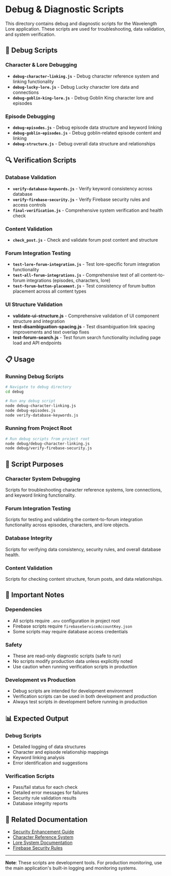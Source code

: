 # Debug & Diagnostic Scripts

This directory contains debug and diagnostic scripts for the Wavelength Lore application. These scripts are used for troubleshooting, data validation, and system verification.

## 🔧 Debug Scripts

### Character & Lore Debugging
- **`debug-character-linking.js`** - Debug character reference system and linking functionality
- **`debug-lucky-lore.js`** - Debug Lucky character lore data and connections
- **`debug-goblin-king-lore.js`** - Debug Goblin King character lore and episodes

### Episode Debugging
- **`debug-episodes.js`** - Debug episode data structure and keyword linking
- **`debug-goblin-episodes.js`** - Debug goblin-related episode content and linking
- **`debug-structure.js`** - Debug overall data structure and relationships

## 🔍 Verification Scripts

### Database Validation
- **`verify-database-keywords.js`** - Verify keyword consistency across database
- **`verify-firebase-security.js`** - Verify Firebase security rules and access controls
- **`final-verification.js`** - Comprehensive system verification and health check

### Content Validation
- **`check_post.js`** - Check and validate forum post content and structure

### Forum Integration Testing
- **`test-lore-forum-integration.js`** - Test lore-specific forum integration functionality
- **`test-all-forum-integrations.js`** - Comprehensive test of all content-to-forum integrations (episodes, characters, lore)
- **`test-forum-button-placement.js`** - Test consistency of forum button placement across all content types

### UI Structure Validation
- **validate-ui-structure.js** - Comprehensive validation of UI component structure and integration
- **test-disambiguation-spacing.js** - Test disambiguation link spacing improvements and text overlap fixes
- **test-forum-search.js** - Test forum search functionality including page load and API endpoints

## 📋 Usage

### Running Debug Scripts
```bash
# Navigate to debug directory
cd debug

# Run any debug script
node debug-character-linking.js
node debug-episodes.js
node verify-database-keywords.js
```

### Running from Project Root
```bash
# Run debug scripts from project root
node debug/debug-character-linking.js
node debug/verify-firebase-security.js
```

## 🎯 Script Purposes

### Character System Debugging
Scripts for troubleshooting character reference systems, lore connections, and keyword linking functionality.

### Forum Integration Testing
Scripts for testing and validating the content-to-forum integration functionality across episodes, characters, and lore objects.

### Database Integrity
Scripts for verifying data consistency, security rules, and overall database health.

### Content Validation
Scripts for checking content structure, forum posts, and data relationships.

## 🚨 Important Notes

### Dependencies
- All scripts require `.env` configuration in project root
- Firebase scripts require `firebaseServiceAccountKey.json`
- Some scripts may require database access credentials

### Safety
- These are read-only diagnostic scripts (safe to run)
- No scripts modify production data unless explicitly noted
- Use caution when running verification scripts in production

### Development vs Production
- Debug scripts are intended for development environment
- Verification scripts can be used in both development and production
- Always test scripts in development before running in production

## 📊 Expected Output

### Debug Scripts
- Detailed logging of data structures
- Character and episode relationship mappings
- Keyword linking analysis
- Error identification and suggestions

### Verification Scripts
- Pass/fail status for each check
- Detailed error messages for failures
- Security rule validation results
- Database integrity reports

## 🔗 Related Documentation

- [Security Enhancement Guide](../docs/SECURITY_ENHANCEMENT_GUIDE.md)
- [Character Reference System](../docs/CHARACTER_REFERENCE_SYSTEM.md)
- [Lore System Documentation](../docs/LORE_SYSTEM_DOCUMENTATION.md)
- [Firebase Security Rules](../firebase-database-rules.json)

---

**Note**: These scripts are development tools. For production monitoring, use the main application's built-in logging and monitoring systems.